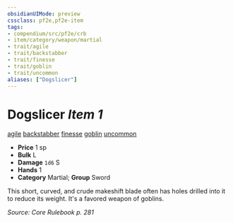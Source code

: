 ```yaml
---
obsidianUIMode: preview
cssclass: pf2e,pf2e-item
tags:
- compendium/src/pf2e/crb
- item/category/weapon/martial
- trait/agile
- trait/backstabber
- trait/finesse
- trait/goblin
- trait/uncommon
aliases: ["Dogslicer"]
---
```

# Dogslicer *Item 1*  
[agile](/rules/traits/agile.md)  [backstabber](/rules/traits/backstabber.md)  [finesse](/rules/traits/finesse.md)  [goblin](/rules/traits/goblin.md)  [uncommon](/rules/traits/uncommon.md)  

- **Price** 1 sp
- **Bulk** L
- **Damage** `1d6` S
- **Hands** 1
- **Category** Martial; **Group** Sword 

This short, curved, and crude makeshift blade often has holes drilled into it to reduce its weight. It's a favored weapon of goblins.

*Source: Core Rulebook p. 281*